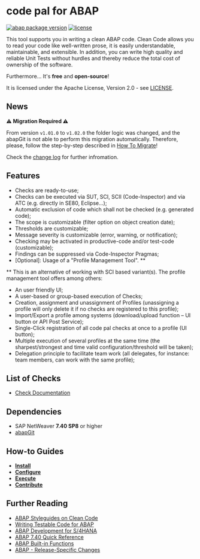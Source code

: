 # code pal for ABAP

[![abap package version](https://img.shields.io/endpoint?url=https://shield.abap.space/version-shield-json/github/SAP/code-pal-for-abap/src/y_code_pal_version.intf.abap/abap&label=version)](https://github.com/SAP/code-pal-for-abap/blob/master/changelog.txt)
[![license](https://img.shields.io/github/license/SAP/code-pal-for-abap)](LICENSE)

This tool supports you in writing a clean ABAP code. Clean Code allows you to read your code like well-written prose, it is easily understandable, maintainable, and extensible. In addition, you can write high quality and reliable Unit Tests without hurdles and thereby reduce the total cost of ownership of the software.

Furthermore... It's **free** and **open-source**!

It is licensed under the Apache License, Version 2.0 - see [LICENSE](LICENSE).

## News

**:warning: Migration Required :warning:**  

From version `v1.01.0` to `v1.02.0` the folder logic was changed, and the abapGit is not able to perform this migration automatically. Therefore, please, follow the step-by-step described in [How To Migrate](pages/how-to-migrate.md)!

Check the [change log](changelog.txt) for further infromation.

## Features

- Checks are ready-to-use;
- Checks can be executed via SUT, SCI, SCII (Code-Inspector) and via ATC (e.g. directly in SE80, Eclipse...);
- Automatic exclusion of code which shall not be checked (e.g. generated code);
- The scope is customizable (filter option on object creation date);
- Thresholds are customizable;
- Message severity is customizable (error, warning, or notification);
- Checking may be activated in productive-code and/or test-code (customizable);
- Findings can be suppressed via Code-Inspector Pragmas;
- [Optional]: Usage of a "Profile Management Tool". **

** This is an alternative of working with SCI based variant(s). The profile management tool offers among others:

- An user friendly UI;
- A user-based or group-based execution of Checks;
- Creation, assignment and unassignment of Profiles (unassigning a profile will only delete it if no checks are registered to this profile);
- Import/Export a profile among systems (download/upload function – UI button or API Post Service);
- Single-Click registration of all code pal checks at once to a profile (UI button);
- Multiple execution of several profiles at the same time (the sharpest/strongest and time valid configuration/threshold will be taken);
-	Delegation principle to facilitate team work (all delegates, for instance: team members, can work with the same profile);

## List of Checks

- [Check Documentation](docs/check_documentation.md)

## Dependencies

- SAP NetWeaver **7.40 SP8** or higher
- [abapGit](https://docs.abapgit.org/)

## How-to Guides

- **[Install](pages/how-to-install.md)**
- **[Configure](pages/how-to-configure.md)**
- **[Execute](pages/how-to-execute.md)**
- **[Contribute](pages/how-to-contribute.md)**

## Further Reading

- [ABAP Styleguides on Clean Code](https://github.com/SAP/styleguides/blob/master/clean-abap/CleanABAP.md)
- [Writing Testable Code for ABAP](https://open.sap.com/courses/wtc1/items/2gzG0sRlN1yjkTUREB02L9)
- [ABAP Development for S/4HANA](https://open.sap.com/courses/a4h1)
- [ABAP 7.40 Quick Reference](https://blogs.sap.com/2015/10/25/abap-740-quick-reference/)
- [ABAP Built-in Functions](https://blogs.sap.com/2015/11/30/reminder-abap-built-in-functions/)
- [ABAP - Release-Specific Changes](https://help.sap.com/doc/abapdocu_latest_index_htm/latest/en-US/abennews.htm)
